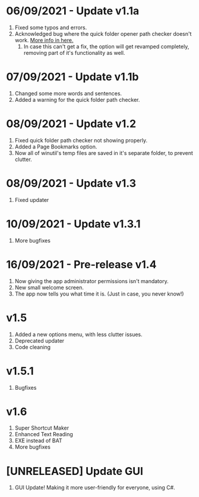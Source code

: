 # 06/09/2021 - Update v1.1a
1. Fixed some typos and errors.
2. Acknowledged bug where the quick folder opener path checker doesn't work. [More info in here.](https://github.com/SteveYT77/winutil/issues/1)
   1. In case this can't get a fix, the option will get revamped completely, removing part of it's functionality as well.

# 07/09/2021 - Update v1.1b
1. Changed some more words and sentences.
2. Added a warning for the quick folder path checker.

# 08/09/2021 - Update v1.2
1. Fixed quick folder path checker not showing properly.
2. Added a Page Bookmarks option.
3. Now all of winutil's temp files are saved in it's separate folder, to prevent clutter.

# 08/09/2021 - Update v1.3
1. Fixed updater

# 10/09/2021 - Update v1.3.1
1. More bugfixes

# 16/09/2021 - Pre-release v1.4
1. Now giving the app administrator permissions isn't mandatory.
2. New small welcome screen.
3. The app now tells you what time it is. (Just in case, you never know!)

# v1.5
1. Added a new options menu, with less clutter issues.
2. Deprecated updater
3. Code cleaning

# v1.5.1
1. Bugfixes

# v1.6
1. Super Shortcut Maker
2. Enhanced Text Reading
3. EXE instead of BAT
4. More bugfixes

# [UNRELEASED] Update GUI
1. GUI Update! Making it more user-friendly for everyone, using C#.
